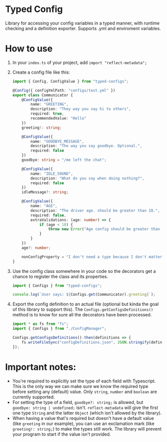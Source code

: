 # Typed Config

Library for accessing your config variables in a typed manner, with runtime checking and a definition exporter. Supports .yml and enviroment variables.

# How to use

1. In your `index.ts` of your project, add `import "reflect-metadata";`
1. Create a config file like this:

    ```typescript
    import { Config, ConfigValue } from "typed-configs";

    @Config({ configYmlPath: "configs/test.yml" })
    export class Communicator {
        @ConfigValue({
            name: "GREETING",
            description: "They way you say hi to others",
            required: true,
            recommendedValue: "Hello"
        })
        greeting!: string;

        @ConfigValue({
            name: "GOODBYE_MESSAGE",
            description: "The way you say goodbye. Optional.",
            required: false
        })
        goodbye: string = "/me left the chat";

        @ConfigValue({
            name: "IDLE_SOUND",
            description: "What do you say when doing nothing?",
            required: false
        })
        idleMessage?: string;

        @ConfigValue({
            name: "AGE",
            description: "The driver age. should be greater than 18.",
            required: false,
            extraValidations: (age: number) => {
                if (age < 18) {
                    throw new Error("Age config should be greater than 18.");
                }
            }
        })
        age?: number;

        nonConfigProperty = "I don't need a type because I don't matter.";
    }
    ```

1. Use the config class somewhere in your code so the decorators get a chance to register the class and its properties.

    ```typescript
    import { Configs } from "typed-configs";

    console.log(`User says: ${Configs.get(Communicator).greeting}`);
    ```

1. Export the config definition to an actual file (optional but kinda the goal of this library to support this). The `Configs.getConfigsDefinitions()` method is to know for sure all the decorators have been processed.

    ```typescript
    import * as fs from "fs";
    import { Configs } from "./ConfigManager";

    Configs.getConfigsDefinitions().then(definitions => {
        fs.writeFileSync("configDefinitions.json", JSON.stringify(definitions));
    });
    ```

# Important notes:

-   You're required to explicitly set the type of each field with Typescript. This is the only way we can make sure we know the required type before setting any (default) value. Only `string`, `number` and `boolean` are currently supported.
-   For setting the type of a field, `goodbye?: string;` is allowed, but `goodbye: string | undefined;` isn't. `reflect-metadata` will give the first one type `String` and the latter `Object` (which isn't allowed by the library).
-   When having a value that's required but doesn't have a default value (like `greeting` in our example), you can use an exclamation mark (like `greeting!: string;`) to make the types still work. The library will prevent your program to start if the value isn't provided.
